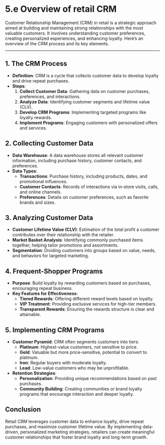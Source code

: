# 5.e Overview of retail CRM

Customer Relationship Management (CRM) in retail is a strategic approach aimed at building and maintaining strong relationships with the most valuable customers. It involves understanding customer preferences, creating personalized experiences, and enhancing loyalty. Here’s an overview of the CRM process and its key elements.

---

## 1. **The CRM Process**
   - **Definition**: CRM is a cycle that collects customer data to develop loyalty and drive repeat purchases.
   - **Steps**:
     1. **Collect Customer Data**: Gathering data on customer purchases, preferences, and interactions.
     2. **Analyze Data**: Identifying customer segments and lifetime value (CLV).
     3. **Develop CRM Programs**: Implementing targeted programs like loyalty rewards.
     4. **Implement Programs**: Engaging customers with personalized offers and services.

## 2. **Collecting Customer Data**
   - **Data Warehouse**: A data warehouse stores all relevant customer information, including purchase history, customer contacts, and preferences.
   - **Data Types**:
     - **Transactions**: Purchase history, including products, dates, and promotional influences.
     - **Customer Contacts**: Records of interactions via in-store visits, calls, and online channels.
     - **Preferences**: Details on customer preferences, such as favorite brands and sizes.

## 3. **Analyzing Customer Data**
   - **Customer Lifetime Value (CLV)**: Estimation of the total profit a customer contributes over their relationship with the retailer.
   - **Market Basket Analysis**: Identifying commonly purchased items together, helping tailor promotions and assortments.
   - **Segmentation**: Dividing customers into groups based on value, needs, and behaviors for targeted marketing.

## 4. **Frequent-Shopper Programs**
   - **Purpose**: Build loyalty by rewarding customers based on purchases, encouraging repeat business.
   - **Key Features for Effectiveness**:
     - **Tiered Rewards**: Offering different reward levels based on loyalty.
     - **VIP Treatment**: Providing exclusive services for high-tier members.
     - **Transparent Rewards**: Ensuring the rewards structure is clear and attainable.

## 5. **Implementing CRM Programs**
   - **Customer Pyramid**: CRM often segments customers into tiers:
     - **Platinum**: Highest-value customers, not sensitive to price.
     - **Gold**: Valuable but more price-sensitive, potential to convert to platinum.
     - **Iron**: Regular buyers with moderate loyalty.
     - **Lead**: Low-value customers who may be unprofitable.
   - **Retention Strategies**:
     - **Personalization**: Providing unique recommendations based on past purchases.
     - **Community Building**: Creating communities or brand loyalty programs that encourage interaction and deeper loyalty.

## Conclusion

Retail CRM leverages customer data to enhance loyalty, drive repeat purchases, and maximize customer lifetime value. By implementing data-driven, personalized marketing strategies, retailers can create meaningful customer relationships that foster brand loyalty and long-term growth.

